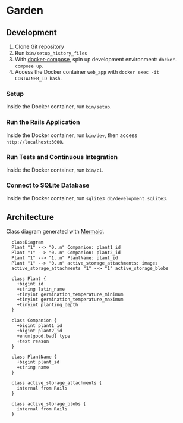 # Garden

## Development

1. Clone Git repository
2. Run `bin/setup_history_files`
3. With [docker-compose](https://github.com/docker/compose), spin up development environment: `docker-compose up`.
4. Access the Docker container `web_app` with `docker exec -it CONTAINER_ID bash`.

### Setup

Inside the Docker container, run `bin/setup`.

### Run the Rails Application

Inside the Docker container, run `bin/dev`, then access `http://localhost:3000`.

### Run Tests and Continuous Integration

Inside the Docker container, run `bin/ci`.

### Connect to SQLite Database

Inside the Docker container, run `sqlite3 db/development.sqlite3`.

## Architecture

Class diagram generated with [Mermaid](https://github.com/mermaid-js/mermaid).

```mermaid
  classDiagram
  Plant "1" --> "0..n" Companion: plant1_id
  Plant "1" --> "0..n" Companion: plant2_id
  Plant "1" --> "1..n" PlantName: plant_id
  Plant "1" --> "0..n" active_storage_attachments: images
  active_storage_attachments "1" --> "1" active_storage_blobs

  class Plant {
    +bigint id
    +string latin_name
    +tinyint germination_temperature_minimum
    +tinyint germination_temperature_maximum
    +tinyint planting_depth
  }

  class Companion {
    +bigint plant1_id
    +bigint plant2_id
    +enum[good,bad] type
    +text reason
  }

  class PlantName {
    +bigint plant_id
    +string name
  }

  class active_storage_attachments {
    internal from Rails
  }

  class active_storage_blobs {
    internal from Rails
  }
```

